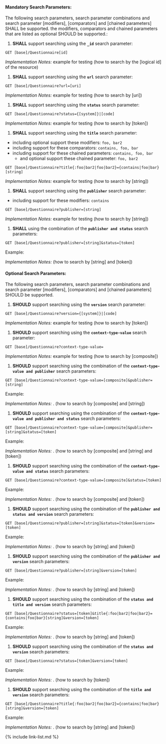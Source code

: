 
#### Mandatory Search Parameters:

The following search parameters, search parameter combinations and search parameter [modifiers], [comparators] and [chained parameters] SHALL be supported.  the  modifiers, comparators and chained parameters that are listed as optional SHOULD be supported.:


1. **SHALL** support searching using the **`_id`** search parameter:

  `GET [base]/Questionnaire[id]`

  *Implementation Notes:* example for testing (how to search by the [logical id] of the resource)

1. **SHALL** support searching using the **`url`** search parameter:

  `GET [base]/Questionnaire?url=[uri]`

  *Implementation Notes:* example for testing (how to search by [uri])

1. **SHALL** support searching using the **`status`** search parameter:

  `GET [base]/Questionnaire?status={[system]}|[code]`

  *Implementation Notes:* example for testing (how to search by [token])

1. **SHALL** support searching using the **`title`** search parameter:
  - including optional support these modifiers: `foo, bar2`
  - including support for these comparators: `contains, foo, bar`
  - including support for these chained parameters: `contains, foo, bar`
    - and optional support these chained parameter: `foo, bar2`

  `GET [base]/Questionnaire?title{:foo|bar2|foo|bar2}={contains|foo|bar}[string]`

  *Implementation Notes:* example for testing (how to search by [string])

1. **SHALL** support searching using the **`publisher`** search parameter:
  - including support for these modifiers: `contains`

  `GET [base]/Questionnaire?publisher=[string]`

  *Implementation Notes:* example for testing (how to search by [string])

1. **SHALL**  using the combination of the  **`publisher and status`** search parameters:

  `GET [base]/Questionnaire?publisher=[string]&status=[token]`

  Example: 

  *Implementation Notes:*  (how to search by [string] and [token])



#### Optional Search Parameters:

The following search parameters, search parameter combinations and search parameter [modifiers], [comparators] and [chained parameters] SHOULD be supported.

1. **SHOULD** support searching using the **`version`** search parameter:

  `GET [base]/Questionnaire?version={[system]}|[code]`

  *Implementation Notes:* example for testing (how to search by [token])

1. **SHOULD** support searching using the **`context-type-value`** search parameter:

  `GET [base]/Questionnaire?context-type-value=`

  *Implementation Notes:* example for testing (how to search by [composite])

1. **SHOULD** support searching using the combination of the  **`context-type-value and publisher`** search parameters:

  `GET [base]/Questionnaire?context-type-value=[composite]&publisher=[string]`

  Example: 

  *Implementation Notes:* . (how to search by [composite] and [string])

1. **SHOULD** support searching using the combination of the  **`context-type-value and publisher and status`** search parameters:

  `GET [base]/Questionnaire?context-type-value=[composite]&publisher=[string]&status=[token]`

  Example: 

  *Implementation Notes:* . (how to search by [composite] and [string] and [token])

1. **SHOULD** support searching using the combination of the  **`context-type-value and status`** search parameters:

  `GET [base]/Questionnaire?context-type-value=[composite]&status=[token]`

  Example: 

  *Implementation Notes:* . (how to search by [composite] and [token])

1. **SHOULD** support searching using the combination of the  **`publisher and status and version`** search parameters:

  `GET [base]/Questionnaire?publisher=[string]&status=[token]&version=[token]`

  Example: 

  *Implementation Notes:* . (how to search by [string] and [token])

1. **SHOULD** support searching using the combination of the  **`publisher and version`** search parameters:

  `GET [base]/Questionnaire?publisher=[string]&version=[token]`

  Example: 

  *Implementation Notes:* . (how to search by [string] and [token])

1. **SHOULD** support searching using the combination of the  **`status and title and version`** search parameters:

  `GET [base]/Questionnaire?status=[token]&title{:foo|bar2|foo|bar2}={contains|foo|bar}[string]&version=[token]`

  Example: 

  *Implementation Notes:* . (how to search by [string] and [token])

1. **SHOULD** support searching using the combination of the  **`status and version`** search parameters:

  `GET [base]/Questionnaire?status=[token]&version=[token]`

  Example: 

  *Implementation Notes:* . (how to search by [token])

1. **SHOULD** support searching using the combination of the  **`title and version`** search parameters:

  `GET [base]/Questionnaire?title{:foo|bar2|foo|bar2}={contains|foo|bar}[string]&version=[token]`

  Example: 

  *Implementation Notes:* . (how to search by [string] and [token])


{% include link-list.md %}